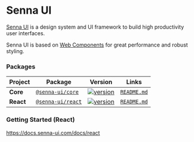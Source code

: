 # Senna UI

[Senna UI](https://docs.senna-ui.com/docs) is a design system and UI framework to build high productivity user interfaces.

Senna UI is based on [Web Components](https://www.webcomponents.org/introduction) for great performance and robust styling.


### Packages

| Project | Package | Version | Links |
| ------- | ------- | ------- |:-----:|
| **Core** | [`@senna-ui/core`](https://www.npmjs.com/package/@senna-ui/core) | [![version](https://img.shields.io/npm/v/@senna-ui/core/latest.svg)](https://www.npmjs.com/package/@senna-ui/core) | [`README.md`](core/README.md)
| **React** | [`@senna-ui/react`](https://www.npmjs.com/package/@senna-ui/react) | [![version](https://img.shields.io/npm/v/@senna-ui/react/latest.svg)](https://www.npmjs.com/package/@senna-ui/react) | [`README.md`](packages/react/README.md)

### Getting Started (React)

https://docs.senna-ui.com/docs/react

